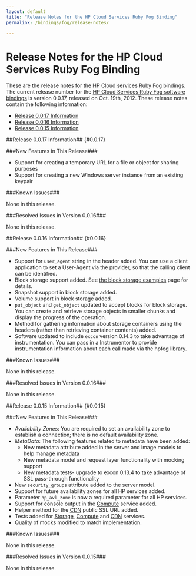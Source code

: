 ```yaml
---
layout: default
title: "Release Notes for the HP Cloud Services Ruby Fog Binding"
permalink: /bindings/fog/release-notes/

---
```

# Release Notes for the HP Cloud Services Ruby Fog Binding

These are the release notes for the HP Cloud services Ruby Fog bindings.  The current release number for the [HP Cloud Services Ruby Fog software bindings](/bindings) is version 0.0.17, released on Oct. 19th, 2012.  These release notes contain the following information:

* [Release 0.0.17 Information](#0.0.17)
* [Release 0.0.16 Information](#0.0.16)
* [Release 0.0.15 Information](#0.0.15)

##Release 0.0.17 Information## {#0.0.17}

###New Features in This Release###

* Support for creating a temporary URL for a file or object for sharing purposes
* Support for creating a new Windows server instance from an existing keypair

###Known Issues###

None in this release.

###Resolved Issues in Version 0.0.16###

None in this release.

##Release 0.0.16 Information## {#0.0.16}

###New Features in This Release###

* Support for `user_agent` string in the header added.  You can use a client application to set a User-Agent via the provider, so that the calling client can be identified.
* Block storage support added.  See [the block storage examples](/bindings/fog/block-storage) page for details.
* Snapshot support in block storage added. 
* Volume support in block storage added.
* `put_object` and `get_object` updated to accept blocks for block storage. You can create and retrieve storage objects in smaller chunks and display the progress of the operation.
* Method for gathering information about storage containers using the headers (rather than retrieving container contents) added. 
* Software updated to include `excon` version 0.14.3 to take advantage of instrumentation.  You can pass in a Instrumentor to provide instrumentation information about each call made via the hpfog library.  

###Known Issues### 

None in this release.

###Resolved Issues in Version 0.0.16###

None in this release.

##Release 0.0.15 Information## {#0.0.15}

###New Features in This Release###

* <i>Availability Zones</i>: You are required to set an availability zone to establish a connection; there is no default availability zone.
* <i>MetaData</i>: The following features related to metadata have been added:
    - New metadata attribute added in the server and image models to help manage metadata
    - New metadata model and request layer functionality with mocking support
    - New metadata tests- upgrade to excon 0.13.4 to take advantage of SSL pass-through functionality
* New `security_groups` attribute added to the server model.
* Support for future availability zones for all HP services added.
* Parameter `hp_avl_zone` is now a required parameter for all HP services.
* Support for console output in the [Compute](compute) service added.
* Helper method for the [CDN](cdn) public SSL URL added.
* Tests added for [Storage](object-storage), [Compute](compute) and [CDN](cdn) services.
* Quality of mocks modified to match implementation.

###Known Issues###

None in this release.

###Resolved Issues in Version 0.0.15###

None in this release.
